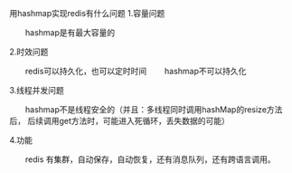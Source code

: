 用hashmap实现redis有什么问题
1.容量问题

　　hashmap是有最大容量的

2.时效问题

　　redis可以持久化，也可以定时时间
　　hashmap不可以持久化

3.线程并发问题

　　hashmap不是线程安全的（并且：多线程同时调用hashMap的resize方法后，
  后续调用get方法时，可能进入死循环，丢失数据的可能）

4.功能

　　redis 有集群，自动保存，自动恢复，还有消息队列，还有跨语言调用。